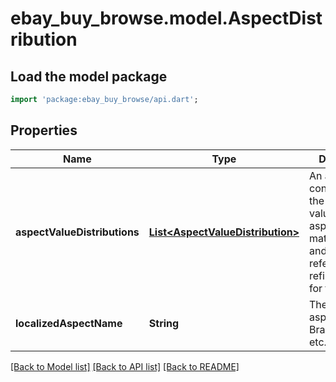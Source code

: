 # ebay_buy_browse.model.AspectDistribution

## Load the model package
```dart
import 'package:ebay_buy_browse/api.dart';
```

## Properties
Name | Type | Description | Notes
------------ | ------------- | ------------- | -------------
**aspectValueDistributions** | [**List&lt;AspectValueDistribution&gt;**](AspectValueDistribution.md) | An array of containers for the various values of the aspect and the match count and a HATEOAS reference ( refinementHref) for this aspect. | [optional] [default to []]
**localizedAspectName** | **String** | The name of an aspect, such as Brand, Color, etc. | [optional] [default to null]

[[Back to Model list]](../README.md#documentation-for-models) [[Back to API list]](../README.md#documentation-for-api-endpoints) [[Back to README]](../README.md)


